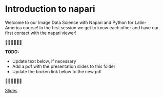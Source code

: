# Introduction to napari

Welcome to our Image Data Science with Napari and Python for Latin-America course! In the first session we get to know each other and have our first contact with the napari viewer!

🚧🚧🚧🚧🚧🚧

**TODO:** 
 - Update text below, if necessary
 - Add a pdf with the presentation slides to this folder
 - Update the broken link below to the new pdf

🚧🚧🚧🚧🚧🚧

[Slides](https://github.com/BiAPoL/Image-data-science-with-Napari-and-Python-LatAm2023/raw/main/docs/day1/Introduction_Course.pdf).